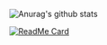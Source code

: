 ![Anurag's github stats](https://github-readme-stats.vercel.app/api?username=Mathie-Josh&show_icons=true&theme=radical)

[![ReadMe Card](https://github-readme-stats.vercel.app/api/pin/?username=Mathie-Josh&repo=github-readme-stats&show_owner)](https://github.com/anuraghazra/github-readme-stats)
